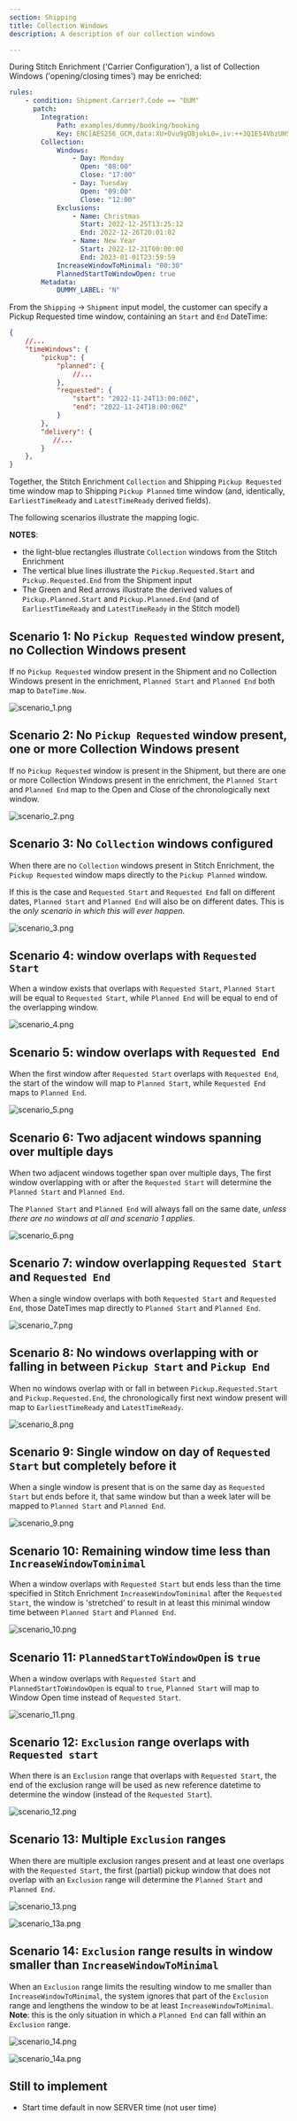 ```yaml
---
section: Shipping
title: Collection Windows
description: A description of our collection windows

---
```



During Stitch Enrichment ('Carrier Configuration'), a list of Collection Windows ('opening/closing times') may be enriched:

```yaml
rules:
    - condition: Shipment.Carrier?.Code == "DUM"
      patch:
        Integration:
            Path: examples/dummy/booking/booking
            Key: ENC[AES256_GCM,data:XU+Ovu9gO8jokL0=,iv:++3Q1E54VbzUHSD7bB+AX+aymr5hnMdngoXbwIdscnY=,tag:uAHnCsovsPAf9sbdeM6GiQ==,type:str]
        Collection:
            Windows:
                - Day: Monday
                  Open: "08:00"
                  Close: "17:00"
                - Day: Tuesday
                  Open: "09:00"
                  Close: "12:00"
            Exclusions:
                - Name: Christmas
                  Start: 2022-12-25T13:25:12
                  End: 2022-12-26T20:01:02
                - Name: New Year
                  Start: 2022-12-31T00:00:00
                  End: 2023-01-01T23:59:59
            IncreaseWindowToMinimal: "00:30"
            PlannedStartToWindowOpen: true
        Metadata:
            DUMMY_LABEL: "N"
```

From the `Shipping` -> `Shipment` input model, the customer can specify a Pickup Requested time window, containing an `Start` and `End` DateTime:

```json
{
    //...
    "timeWindows": {
        "pickup": {
            "planned": {
                //...
            },
            "requested": {
                "start": "2022-11-24T13:00:00Z",
                "end": "2022-11-24T18:00:00Z"
            }
        },
        "delivery": {
           //...
        }
    },
}
```
Together, the Stitch Enrichment `Collection` and Shipping `Pickup Requested` time window map to Shipping `Pickup Planned` time window (and, identically, `EarliestTimeReady` and `LatestTimeReady` derived fields).

The following scenarios illustrate the mapping logic.

**NOTES**: 
- the light-blue rectangles illustrate `Collection` windows from the Stitch Enrichment
- The vertical blue lines illustrate the `Pickup.Requested.Start` and `Pickup.Requested.End` from the Shipment input
- The Green and Red arrows illustrate the derived values of `Pickup.Planned.Start` and `Pickup.Planned.End` (and of `EarliestTimeReady` and `LatestTimeReady` in the Stitch model)

## Scenario 1: No `Pickup Requested` window present, no Collection Windows present
If no `Pickup Requested` window present in the Shipment and no Collection Windows present in the enrichment, `Planned Start` and `Planned End` both map to `DateTime.Now`.

![scenario_1.png](~/assets/doc/collection-window/scenario_1.png)

## Scenario 2: No `Pickup Requested` window present, one or more Collection Windows present
If no `Pickup Requested` window is present in the Shipment, but there are one or more Collection Windows present in the enrichment, the `Planned Start` and `Planned End` map to the Open and Close of the chronologically next window.

![scenario_2.png](~/assets/doc/collection-window/scenario_2.png)

## Scenario 3: No `Collection` windows configured
When there are no `Collection` windows present in Stitch Enrichment, the `Pickup Requested` window maps directly to the `Pickup Planned` window.

If this is the case and `Requested Start` and `Requested End` fall on different dates, `Planned Start` and `Planned End` will also be on different dates. This is the _only scenario in which this will ever happen_.

![scenario_3.png](~/assets/doc/collection-window/scenario_3.png)

## Scenario 4: window overlaps with `Requested Start`
When a window exists that overlaps with `Requested Start`, `Planned Start` will be equal to `Requested Start`, while `Planned End` will be equal to end of the overlapping window.

![scenario_4.png](~/assets/doc/collection-window/scenario_4.png)

## Scenario 5: window overlaps with `Requested End`
When the first window after `Requested Start` overlaps with `Requested End`, the start of the window will map to `Planned Start`, while `Requested End` maps to `Planned End`.

![scenario_5.png](~/assets/doc/collection-window/scenario_5.png)

## Scenario 6: Two adjacent windows spanning over multiple days
When two adjacent windows together span over multiple days, The first window overlapping with or after the `Requested Start` will determine the `Planned Start` and `Planned End`.

The `Planned Start` and `Planned End` will always fall on the same date, _unless there are no windows at all and scenario 1 applies_.

![scenario_6.png](~/assets/doc/collection-window/scenario_6.png)

## Scenario 7: window overlapping `Requested Start` and `Requested End`
When a single window overlaps with both `Requested Start` and `Requested End`, those DateTimes map directly to `Planned Start` and `Planned End`.

![scenario_7.png](~/assets/doc/collection-window/scenario_7.png)

## Scenario 8: No windows overlapping with or falling in between `Pickup Start` and `Pickup End`
When no windows overlap with or fall in between `Pickup.Requested.Start` and `Pickup.Requested.End`, the chronologically first next window present will map to `EarliestTimeReady` and `LatestTimeReady`.

![scenario_8.png](~/assets/doc/collection-window/scenario_8.png)

## Scenario 9: Single window on day of `Requested Start` but completely before it
When a single window is present that is on the same day as `Requested Start` but ends before it, that same window but than a week later will be mapped to `Planned Start` and `Planned End`.

![scenario_9.png](~/assets/doc/collection-window/scenario_9.png)

## Scenario 10: Remaining window time less than `IncreaseWindowTominimal`
When a window overlaps with `Requested Start` but ends less than the time specified in Stitch Enrichment `IncreaseWindowTominimal` after the `Requested Start`, the window is 'stretched' to result in at least this minimal window time between `Planned Start` and `Planned End`.

![scenario_10.png](~/assets/doc/collection-window/scenario_10.png)

## Scenario 11: `PlannedStartToWindowOpen` is `true`
When a window overlaps with `Requested Start` and `PlannedStartToWindowOpen` is equal to `true`, `Planned Start` will map to Window Open time instead of `Requested Start`.

![scenario_11.png](~/assets/doc/collection-window/scenario_11.png)

## Scenario 12: `Exclusion` range overlaps with `Requested start`
When there is an `Exclusion` range that overlaps with `Requested Start`, the end of the exclusion range will be used as new reference datetime to determine the window (instead of the `Requested Start`).

![scenario_12.png](~/assets/doc/collection-window/scenario_12.png)

## Scenario 13: Multiple `Exclusion` ranges
When there are multiple exclusion ranges present and at least one overlaps with the `Requested Start`, the first (partial) pickup window that does not overlap with an `Exclusion` range will determine the `Planned Start` and `Planned End`.

![scenario_13.png](~/assets/doc/collection-window/scenario_13.png)

![scenario_13a.png](~/assets/doc/collection-window/scenario_13a.png)

## Scenario 14: `Exclusion` range results in window smaller than `IncreaseWindowToMinimal`
When an `Exclusion` range limits the resulting window to me smaller than `IncreaseWindowToMinimal`, the system ignores that part of the `Exclusion` range and lengthens the window to be at least `IncreaseWindowToMinimal`. **Note**: this is the only situation in which a `Planned End` can fall within an `Exclusion` range.

![scenario_14.png](~/assets/doc/collection-window/scenario_14.png)

![scenario_14a.png](~/assets/doc/collection-window/scenario_14a.png)

## Still to implement
- Start time default in now SERVER time (not user time)